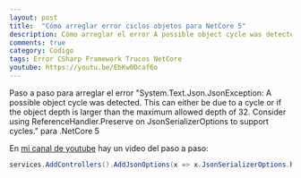 ```yaml
---
layout: post
title:  "Cómo arreglar error ciclos objetos para NetCore 5"
description: Cómo arreglar el error A possible object cycle was detected en .Net Core 5
comments: true
category: Código
tags: Error CSharp Framework Trucos NetCore
youtube: https://youtu.be/EbKw0Dcaf6o
---
```

Paso a paso para arreglar el error "System.Text.Json.JsonException: A possible object cycle was detected. This can either be due to a cycle or if the object depth is larger than the maximum allowed depth of 32. Consider using ReferenceHandler.Preserve on JsonSerializerOptions to support cycles." para .NetCore 5

En <a target="_blank" href="{{ page.youtube }}">mi canal de youtube</a> hay un video del paso a paso:

```csharp
services.AddControllers().AddJsonOptions(x => x.JsonSerializerOptions.ReferenceHandler = ReferenceHandler.Preserve);
```

